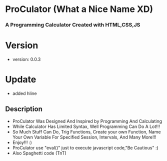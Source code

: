 # ProCulator (What a Nice Name XD)
### A Programming Calculator Created with HTML,CSS,JS

###
###
###

# Version
- version: 0.0.3

# Update
- added hline

## Description
- ProCulator Was Designed And Inspired by Programming And Calculating
- While Calculator Has Limited Syntax, Well Programming Can Do A Lot!!!
- So Much Stuff Can Do, Trig Functions, Create your own Function, Name Your Own Variable For Specified Session, Intervals, And Many More!!!
- Enjoy!!! :)
- ProCulator use "eval()" just to execute javascript code,"Be Cautious" :)
- Also Spaghetti code (TnT)
